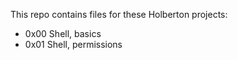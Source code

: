 This repo contains files for these Holberton projects: 
* 0x00 Shell, basics
* 0x01 Shell, permissions
